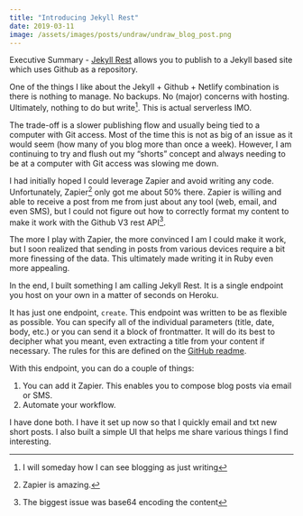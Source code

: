 ```yaml
---
title: "Introducing Jekyll Rest"
date: 2019-03-11
image: /assets/images/posts/undraw/undraw_blog_post.png
---
```


Executive Summary - [Jekyll Rest][1] allows you to publish to a Jekyll based site which uses Github as a repository.

<!--more-->

One of the things I like about the Jekyll + Github + Netlify combination is there is nothing to manage. No backups. No (major) concerns with hosting. Ultimately, nothing to do but write[^1]. This is actual serverless IMO.

The trade-off is a slower publishing flow and usually being tied to a computer with Git access. Most of the time this is not as big of an issue as it would seem (how many of you blog more than once a week). However, I am continuing to try and flush out my “shorts” concept and always needing to be at a computer with Git access was slowing me down.

I had initially hoped I could leverage Zapier and avoid writing any code. Unfortunately, Zapier[^2] only got me about 50% there. Zapier is willing and able to receive a post from me from just about any tool (web, email, and even SMS), but I could not figure out how to correctly format my content to make it work with the Github V3 rest API[^3].

The more I play with Zapier, the more convinced I am I could make it work, but I soon realized that sending in posts from various devices require a bit more finessing of the data. This ultimately made writing it in Ruby even more appealing.

In the end, I built something I am calling Jekyll Rest. It is a single endpoint you host on your own in a matter of seconds on Heroku.

It has just one endpoint, `create`. This endpoint was written to be as flexible as possible. You can specify all of the individual parameters (title, date, body, etc.) or you can send it a block of frontmatter. It will do its best to decipher what you meant, even extracting a title from your content if necessary. The rules for this are defined on the [GitHub readme][2].

With this endpoint, you can do a couple of things:

1. You can add it Zapier. This enables you to compose blog posts via email or SMS.
2. Automate your workflow.

I have done both. I have it set up now so that I quickly email and txt new short posts. I also built a simple UI that helps me share various things I find interesting.

[1]: https://github.com/scottwater/jekyll_rest
[2]: https://github.com/scottwater/jekyll_rest/blob/master/README.md

[^1]: I will someday how I can see blogging as just writing
[^2]: Zapier is amazing.
[^3]: The biggest issue was base64 encoding the content

